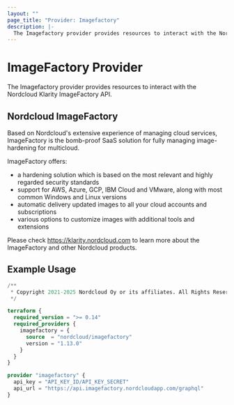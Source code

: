 ```yaml
---
layout: ""
page_title: "Provider: Imagefactory"
description: |-
  The Imagefactory provider provides resources to interact with the Nordcloud Klarity ImageFactory API.
---
```


# ImageFactory Provider

The Imagefactory provider provides resources to interact with the Nordcloud Klarity ImageFactory API.

## Nordcloud ImageFactory

Based on Nordcloud's extensive experience of managing cloud services, ImageFactory is the bomb-proof SaaS solution for fully managing image-hardening for multicloud.

ImageFactory offers:

- a hardening solution which is based on the most relevant and highly regarded security standards
- support for AWS, Azure, GCP, IBM Cloud and VMware, along with most common Windows and Linux versions
- automatic delivery updated images to all your cloud accounts and subscriptions
- various options to customize images with additional tools and extensions

Please check https://klarity.nordcloud.com to learn more about the ImageFactory and other Nordcloud products.

## Example Usage

```terraform
/**
 * Copyright 2021-2025 Nordcloud Oy or its affiliates. All Rights Reserved.
 */

terraform {
  required_version = ">= 0.14"
  required_providers {
    imagefactory = {
      source  = "nordcloud/imagefactory"
      version = "1.13.0"
    }
  }
}

provider "imagefactory" {
  api_key = "API_KEY_ID/API_KEY_SECRET"
  api_url = "https://api.imagefactory.nordcloudapp.com/graphql"
}
```
